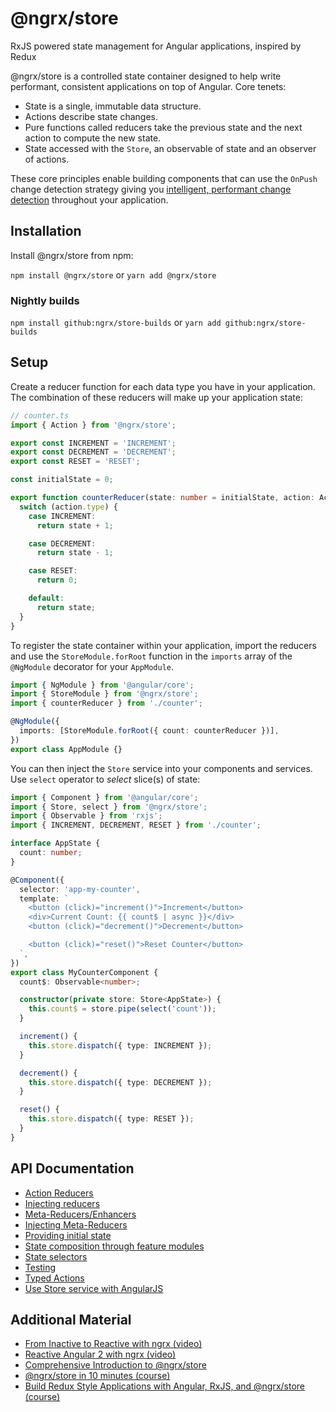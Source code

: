 # @ngrx/store

RxJS powered state management for Angular applications, inspired by Redux

@ngrx/store is a controlled state container designed to help write performant,
consistent applications on top of Angular. Core tenets:

* State is a single, immutable data structure.
* Actions describe state changes.
* Pure functions called reducers take the previous state and the next action to
  compute the new state.
* State accessed with the `Store`, an observable of state and an observer of
  actions.

These core principles enable building components that can use the `OnPush`
change detection strategy giving you
[intelligent, performant change detection](https://blog.thoughtram.io/angular/2016/02/22/angular-2-change-detection-explained.html#smarter-change-detection)
throughout your application.

## Installation

Install @ngrx/store from npm:

`npm install @ngrx/store` or `yarn add @ngrx/store`

### Nightly builds

`npm install github:ngrx/store-builds` or `yarn add github:ngrx/store-builds`

## Setup

Create a reducer function for each data type you have in your application. The
combination of these reducers will make up your application state:

```ts
// counter.ts
import { Action } from '@ngrx/store';

export const INCREMENT = 'INCREMENT';
export const DECREMENT = 'DECREMENT';
export const RESET = 'RESET';

const initialState = 0;

export function counterReducer(state: number = initialState, action: Action) {
  switch (action.type) {
    case INCREMENT:
      return state + 1;

    case DECREMENT:
      return state - 1;

    case RESET:
      return 0;

    default:
      return state;
  }
}
```

To register the state container within your application, import the reducers and
use the `StoreModule.forRoot` function in the `imports` array of the `@NgModule`
decorator for your `AppModule`.

```ts
import { NgModule } from '@angular/core';
import { StoreModule } from '@ngrx/store';
import { counterReducer } from './counter';

@NgModule({
  imports: [StoreModule.forRoot({ count: counterReducer })],
})
export class AppModule {}
```

You can then inject the `Store` service into your components and services. Use
`select` operator to _select_ slice(s) of state:

```ts
import { Component } from '@angular/core';
import { Store, select } from '@ngrx/store';
import { Observable } from 'rxjs';
import { INCREMENT, DECREMENT, RESET } from './counter';

interface AppState {
  count: number;
}

@Component({
  selector: 'app-my-counter',
  template: `
    <button (click)="increment()">Increment</button>
    <div>Current Count: {{ count$ | async }}</div>
    <button (click)="decrement()">Decrement</button>

    <button (click)="reset()">Reset Counter</button>
  `,
})
export class MyCounterComponent {
  count$: Observable<number>;

  constructor(private store: Store<AppState>) {
    this.count$ = store.pipe(select('count'));
  }

  increment() {
    this.store.dispatch({ type: INCREMENT });
  }

  decrement() {
    this.store.dispatch({ type: DECREMENT });
  }

  reset() {
    this.store.dispatch({ type: RESET });
  }
}
```

## API Documentation

* [Action Reducers](./actions.md#action-reducers)
* [Injecting reducers](./api.md#injecting-reducers)
* [Meta-Reducers/Enhancers](./api.md#meta-reducers)
* [Injecting Meta-Reducers](./api.md#injecting-meta-reducers)
* [Providing initial state](./api.md#initial-state)
* [State composition through feature modules](./api.md#feature-module-state-composition)
* [State selectors](./selectors.md)
* [Testing](./testing.md)
* [Typed Actions](./actions.md#typed-actions)
* [Use Store service with AngularJS](./downgrade.md)

## Additional Material

* [From Inactive to Reactive with ngrx (video)](https://www.youtube.com/watch?v=cyaAhXHhxgk)
* [Reactive Angular 2 with ngrx (video)](https://youtu.be/mhA7zZ23Odw)
* [Comprehensive Introduction to @ngrx/store](https://gist.github.com/btroncone/a6e4347326749f938510)
* [@ngrx/store in 10 minutes (course)](https://egghead.io/lessons/angular-2-ngrx-store-in-10-minutes)
* [Build Redux Style Applications with Angular, RxJS, and @ngrx/store (course)](https://egghead.io/courses/building-a-time-machine-with-angular-2-and-rxjs)
